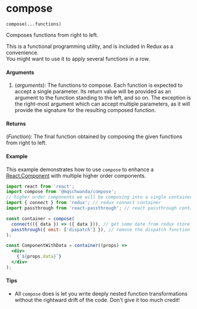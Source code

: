 # compose

`compose(...functions)`

Composes functions from right to left.

This is a functional programming utility, and is included in Redux as a convenience.  
You might want to use it to apply several functions in a row.

#### Arguments

1. (*arguments*): The functions to compose. Each function is expected to accept a single parameter. Its return value will be provided as an argument to the function standing to the left, and so on. The exception is the right-most argument which can accept multiple parameters, as it will provide the signature for the resulting composed function.

#### Returns

(*Function*): The final function obtained by composing the given functions from right to left.

#### Example

This example demonstrates how to use `compose` to enhance a [React.Component]() with multiple higher order components.

```jsx
import react from 'react';
import compose from '@mqschwanda/compose';
// higher order components we will be composing into a single container...
import { connect } from 'redux'; // redux connect container
import passthrough from 'react-passthrough'; // react passthrough container

const container = compose(
  connect(({ data }) => ({ data })), // get some date from redux store
  passthrough({ omit: ['dispatch'] }), // remove the dispatch function from props
);

const ComponentWithData = container((props) =>
  <div>
    {`${props.data}`}
  </div>
);
```

#### Tips

* All `compose` does is let you write deeply nested function transformations without the rightward drift of the code. Don't give it too much credit!
